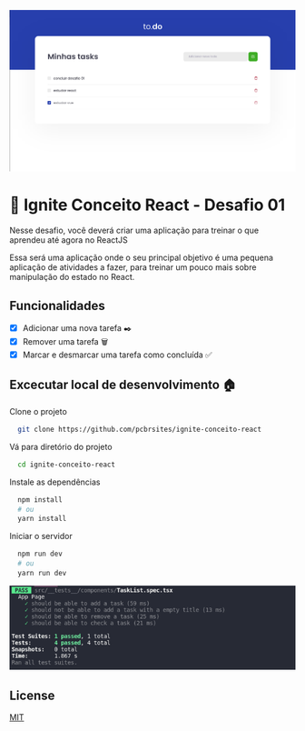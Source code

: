 ![TO.DO](./doc/screenshot.png)

# 🚀 Ignite Conceito React - Desafio 01

Nesse desafio, você deverá criar uma aplicação para treinar o que aprendeu até agora no ReactJS

Essa será uma aplicação onde o seu principal objetivo é uma pequena aplicação de atividades a fazer, para treinar um pouco mais sobre manipulação do estado no React.

## Funcionalidades

- [x] Adicionar uma nova tarefa ✒️
- [x] Remover uma tarefa 🗑
- [x] Marcar e desmarcar uma tarefa como concluída ✅

## Excecutar local de desenvolvimento 🏠

Clone o projeto

```bash
  git clone https://github.com/pcbrsites/ignite-conceito-react
```

Vá para diretório do projeto

```bash
  cd ignite-conceito-react
```

Instale as dependências

```bash
  npm install
  # ou
  yarn install
```

Iniciar o servidor

```bash
  npm run dev
  # ou
  yarn run dev
```

![TESTS](./doc/screenshot_terminal.png)

## License

[MIT](https://choosealicense.com/licenses/mit/)
